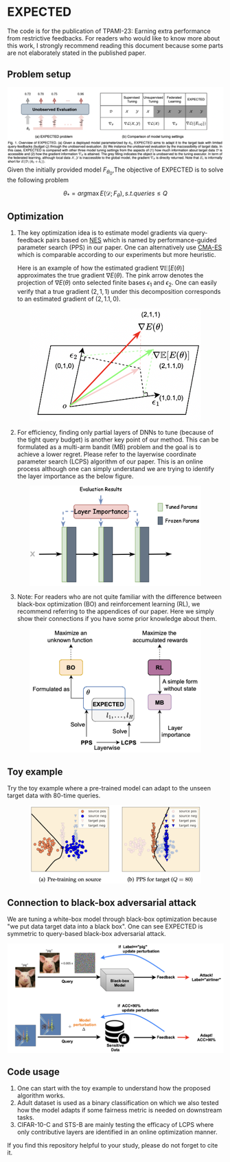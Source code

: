 # EXPECTED
The code is for the publication of TPAMI-23: Earning extra performance from restrictive feedbacks. For readers who would like to know more about this work, I strongly recommend reading this document because some parts are not elaborately stated in the published paper. 

## Problem setup
![alt text](https://github.com/kylejingli/EXPECTED/blob/main/figs/EXPECTED%20Problem.png)
Given the initially provided model $F_{{\theta}_0}$,The objective of EXPECTED is to solve the following problem

$$\theta_*=arg\max E(\mathcal{D};F_{\theta}), s.t. queries \le Q$$

## Optimization
1. The key optimization idea is to estimate model gradients via query-feedback pairs based on [NES](https://www.jmlr.org/papers/volume15/wierstra14a/wierstra14a.pdf) which is named by performance-guided parameter search (PPS) in our paper. One can alternatively use [CMA-ES](https://pypi.org/project/cmaes/) which is comparable according to our experiments but more heuristic. 

    Here is an example of how the estimated gradient $\nabla\mathbb{E}[E(\theta)]$ approximates the true gradient $\nabla E(\theta)$. The pink arrow denotes the projection of $\nabla E(\theta)$ onto selected finite bases $\epsilon_1$ and $\epsilon_2$. One can easily verify that a true gradient $(2,1,1)$ under this decomposition corresponds to an estimated gradient of $(2,1.1,0)$.
<div align=center>
<img src="https://github.com/kylejingli/EXPECTED/blob/main/figs/gradient%20estimation.png" width="400">
</div>

2. For efficiency, finding only partial layers of DNNs to tune (because of the tight query budget) is another key point of our method. This can be formulated as a multi-arm bandit (MB) problem and the goal is to achieve a lower regret. Please refer to the layerwise coordinate parameter search (LCPS) algorithm of our paper. This is an online process although one can simply understand we are trying to identify the layer importance as the below figure.
<div align=center>
<img src="https://github.com/kylejingli/EXPECTED/blob/main/figs/layer%20importance.png" width="400">
</div>

3. Note: For readers who are not quite familiar with the difference between black-box optimization (BO) and reinforcement learning (RL), we recommend referring to the appendices of our paper. Here we simply show their connections if you have some prior knowledge about them.
<div align=center>
<img src="https://github.com/kylejingli/EXPECTED/blob/main/figs/BO_RL.png" width="400">
</div>
   

## Toy example
Try the toy example where a pre-trained model can adapt to the unseen target data with 80-time queries.
<div align=center>
<img src="https://github.com/kylejingli/EXPECTED/blob/main/figs/toy%20example.png" width="400">
</div>

## Connection to black-box adversarial attack
We are tuning a white-box model through black-box optimization because "we put data target data into a black box". One can see EXPECTED is symmetric to query-based black-box adversarial attack.
<div align=center>
<img src="https://github.com/kylejingli/EXPECTED/blob/main/figs/Connection%20to%20BB%20adv%20attack.png" width="700">
</div>

## Code usage
1. One can start with the toy example to understand how the proposed algorithm works.
2. Adult dataset is used as a binary classification on which we also tested how the model adapts if some fairness metric is needed on downstream tasks.
3. CIFAR-10-C and STS-B are mainly testing the efficacy of LCPS where only contributive layers are identified in an online optimization manner.

If you find this repository helpful to your study, please do not forget to cite it.
